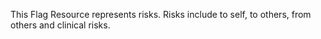 This Flag Resource represents risks. Risks include to self, to others, from others and clinical risks.